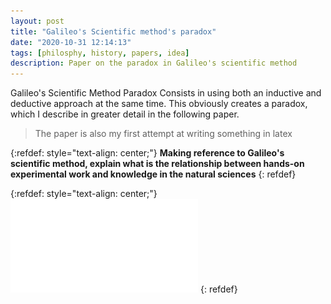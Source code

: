 ```yaml
---
layout: post
title: "Galileo's Scientific method's paradox"
date: "2020-10-31 12:14:13"
tags: [philosphy, history, papers, idea]
description: Paper on the paradox in Galileo's scientific method
---
```


Galileo's Scientific Method Paradox Consists in using both an inductive and deductive approach at the same time. This obviously creates a paradox, which I describe in greater detail in the following paper.

> The paper is also my first attempt at writing something in latex  

{:refdef: style="text-align: center;"}
**Making reference to Galileo's scientific method, explain what is the relationship between hands-on experimental work and knowledge in the natural sciences**
{: refdef}

{:refdef: style="text-align: center;"}
[![Download Link](/assets/posts/galileos-scientific-method-paradox/Galileo-Scienfic-Method.pdf)](/assets/posts/galileos-scientific-method-paradox/Galileo-Scienfic-Method.pdf)
{: refdef}

[jekyll-docs]: https://jekyllrb.com/docs/home
[jekyll-gh]:   https://github.com/jekyll/jekyll
[jekyll-talk]: https://talk.jekyllrb.com